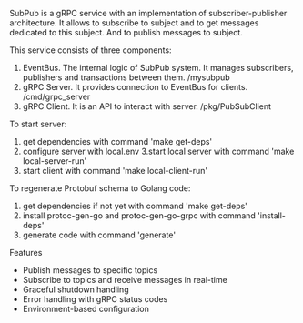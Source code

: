 SubPub is a gRPC service with an implementation of subscriber-publisher architecture.
It allows to subscribe to subject and to get messages dedicated to this subject. And to publish messages to subject.

This service consists of three components:
1. EventBus. The internal logic of SubPub system. It manages subscribers, publishers and transactions between them. /mysubpub
2. gRPC Server. It provides connection to EventBus for clients. /cmd/grpc_server
3. gRPC Client. It is an API to interact with server. /pkg/PubSubClient

To start server:
1. get dependencies with command 'make get-deps'
2. configure server with local.env
3.start local server with command 'make local-server-run'
4. start client with command 'make local-client-run'

To regenerate Protobuf schema to Golang code:
1. get dependencies if not yet with command 'make get-deps'
2. install protoc-gen-go and protoc-gen-go-grpc with command 'install-deps'
3. generate code with command 'generate'

Features

- Publish messages to specific topics
- Subscribe to topics and receive messages in real-time
- Graceful shutdown handling
- Error handling with gRPC status codes
- Environment-based configuration